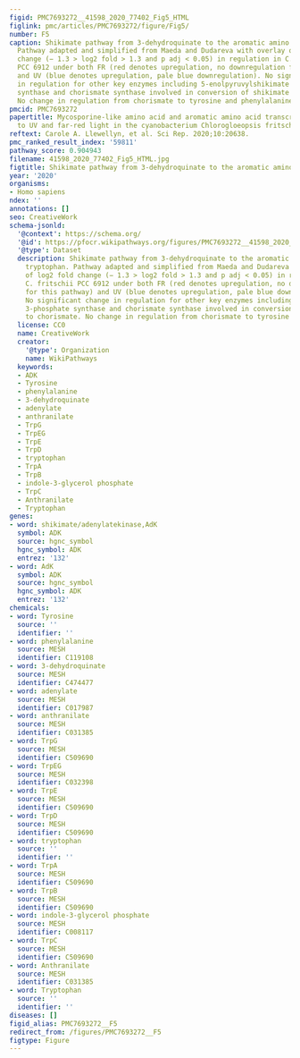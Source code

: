 ```yaml
---
figid: PMC7693272__41598_2020_77402_Fig5_HTML
figlink: pmc/articles/PMC7693272/figure/Fig5/
number: F5
caption: Shikimate pathway from 3-dehydroquinate to the aromatic amino acid tryptophan.
  Pathway adapted and simplified from Maeda and Dudareva with overlay of log2 fold
  change (− 1.3 > log2 fold > 1.3 and p adj < 0.05) in regulation in C. fritschii
  PCC 6912 under both FR (red denotes upregulation, no downregulation for this pathway)
  and UV (blue denotes upregulation, pale blue downregulation). No significant change
  in regulation for other key enzymes including 5-enolpyruvylshikimate 3-phosphate
  synthase and chorismate synthase involved in conversion of shikimate to chorismate.
  No change in regulation from chorismate to tyrosine and phenylalanine.
pmcid: PMC7693272
papertitle: Mycosporine-like amino acid and aromatic amino acid transcriptome response
  to UV and far-red light in the cyanobacterium Chlorogloeopsis fritschii PCC 6912.
reftext: Carole A. Llewellyn, et al. Sci Rep. 2020;10:20638.
pmc_ranked_result_index: '59811'
pathway_score: 0.904943
filename: 41598_2020_77402_Fig5_HTML.jpg
figtitle: Shikimate pathway from 3-dehydroquinate to the aromatic amino acid tryptophan
year: '2020'
organisms:
- Homo sapiens
ndex: ''
annotations: []
seo: CreativeWork
schema-jsonld:
  '@context': https://schema.org/
  '@id': https://pfocr.wikipathways.org/figures/PMC7693272__41598_2020_77402_Fig5_HTML.html
  '@type': Dataset
  description: Shikimate pathway from 3-dehydroquinate to the aromatic amino acid
    tryptophan. Pathway adapted and simplified from Maeda and Dudareva with overlay
    of log2 fold change (− 1.3 > log2 fold > 1.3 and p adj < 0.05) in regulation in
    C. fritschii PCC 6912 under both FR (red denotes upregulation, no downregulation
    for this pathway) and UV (blue denotes upregulation, pale blue downregulation).
    No significant change in regulation for other key enzymes including 5-enolpyruvylshikimate
    3-phosphate synthase and chorismate synthase involved in conversion of shikimate
    to chorismate. No change in regulation from chorismate to tyrosine and phenylalanine.
  license: CC0
  name: CreativeWork
  creator:
    '@type': Organization
    name: WikiPathways
  keywords:
  - ADK
  - Tyrosine
  - phenylalanine
  - 3-dehydroquinate
  - adenylate
  - anthranilate
  - TrpG
  - TrpEG
  - TrpE
  - TrpD
  - tryptophan
  - TrpA
  - TrpB
  - indole-3-glycerol phosphate
  - TrpC
  - Anthranilate
  - Tryptophan
genes:
- word: shikimate/adenylatekinase,AdK
  symbol: ADK
  source: hgnc_symbol
  hgnc_symbol: ADK
  entrez: '132'
- word: AdK
  symbol: ADK
  source: hgnc_symbol
  hgnc_symbol: ADK
  entrez: '132'
chemicals:
- word: Tyrosine
  source: ''
  identifier: ''
- word: phenylalanine
  source: MESH
  identifier: C119108
- word: 3-dehydroquinate
  source: MESH
  identifier: C474477
- word: adenylate
  source: MESH
  identifier: C017987
- word: anthranilate
  source: MESH
  identifier: C031385
- word: TrpG
  source: MESH
  identifier: C509690
- word: TrpEG
  source: MESH
  identifier: C032398
- word: TrpE
  source: MESH
  identifier: C509690
- word: TrpD
  source: MESH
  identifier: C509690
- word: tryptophan
  source: ''
  identifier: ''
- word: TrpA
  source: MESH
  identifier: C509690
- word: TrpB
  source: MESH
  identifier: C509690
- word: indole-3-glycerol phosphate
  source: MESH
  identifier: C008117
- word: TrpC
  source: MESH
  identifier: C509690
- word: Anthranilate
  source: MESH
  identifier: C031385
- word: Tryptophan
  source: ''
  identifier: ''
diseases: []
figid_alias: PMC7693272__F5
redirect_from: /figures/PMC7693272__F5
figtype: Figure
---
```

